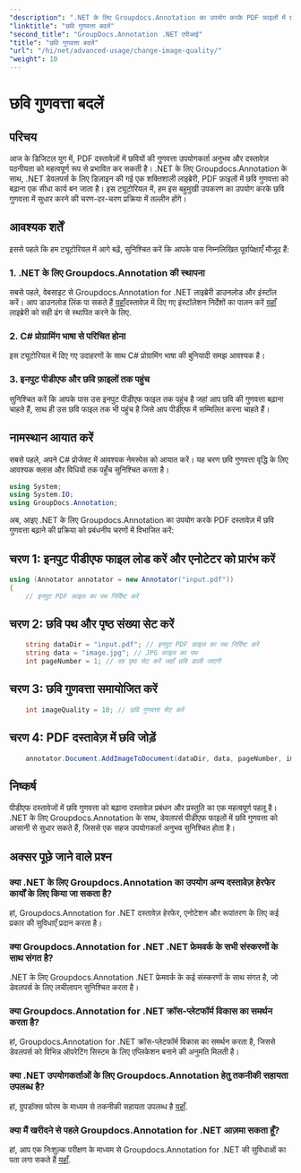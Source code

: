 ```yaml
---
"description": ".NET के लिए Groupdocs.Annotation का उपयोग करके PDF फ़ाइलों में छवि गुणवत्ता को बेहतर बनाने का तरीका जानें। हमारे चरण-दर-चरण मार्गदर्शिका का पालन करें।"
"linktitle": "छवि गुणवत्ता बदलें"
"second_title": "GroupDocs.Annotation .NET एपीआई"
"title": "छवि गुणवत्ता बदलें"
"url": "/hi/net/advanced-usage/change-image-quality/"
"weight": 10
---
```


# छवि गुणवत्ता बदलें

## परिचय
आज के डिजिटल युग में, PDF दस्तावेज़ों में छवियों की गुणवत्ता उपयोगकर्ता अनुभव और दस्तावेज़ पठनीयता को महत्वपूर्ण रूप से प्रभावित कर सकती है। .NET के लिए Groupdocs.Annotation के साथ, .NET डेवलपर्स के लिए डिज़ाइन की गई एक शक्तिशाली लाइब्रेरी, PDF फ़ाइलों में छवि गुणवत्ता को बढ़ाना एक सीधा कार्य बन जाता है। इस ट्यूटोरियल में, हम इस बहुमुखी उपकरण का उपयोग करके छवि गुणवत्ता में सुधार करने की चरण-दर-चरण प्रक्रिया में तल्लीन होंगे।
## आवश्यक शर्तें
इससे पहले कि हम ट्यूटोरियल में आगे बढ़ें, सुनिश्चित करें कि आपके पास निम्नलिखित पूर्वापेक्षाएँ मौजूद हैं:
### 1. .NET के लिए Groupdocs.Annotation की स्थापना
सबसे पहले, वेबसाइट से Groupdocs.Annotation for .NET लाइब्रेरी डाउनलोड और इंस्टॉल करें। आप डाउनलोड लिंक पा सकते हैं [यहाँ](https://releases.groupdocs.com/annotation/net/)दस्तावेज़ में दिए गए इंस्टॉलेशन निर्देशों का पालन करें [यहाँ](https://tutorials.groupdocs.com/annotation/net/) लाइब्रेरी को सही ढंग से स्थापित करने के लिए.
### 2. C# प्रोग्रामिंग भाषा से परिचित होना
इस ट्यूटोरियल में दिए गए उदाहरणों के साथ C# प्रोग्रामिंग भाषा की बुनियादी समझ आवश्यक है।
### 3. इनपुट पीडीएफ और छवि फ़ाइलों तक पहुंच
सुनिश्चित करें कि आपके पास उस इनपुट पीडीएफ फाइल तक पहुंच है जहां आप छवि की गुणवत्ता बढ़ाना चाहते हैं, साथ ही उस छवि फाइल तक भी पहुंच है जिसे आप पीडीएफ में सम्मिलित करना चाहते हैं।

## नामस्थान आयात करें
सबसे पहले, अपने C# प्रोजेक्ट में आवश्यक नेमस्पेस को आयात करें। यह चरण छवि गुणवत्ता वृद्धि के लिए आवश्यक क्लास और विधियों तक पहुँच सुनिश्चित करता है।

```csharp
using System;
using System.IO;
using GroupDocs.Annotation;
```

अब, आइए .NET के लिए Groupdocs.Annotation का उपयोग करके PDF दस्तावेज़ में छवि गुणवत्ता बढ़ाने की प्रक्रिया को प्रबंधनीय चरणों में विभाजित करें:
## चरण 1: इनपुट पीडीएफ फाइल लोड करें और एनोटेटर को प्रारंभ करें
```csharp
using (Annotator annotator = new Annotator("input.pdf"))
{
    // इनपुट PDF फ़ाइल का पथ निर्दिष्ट करें
```
## चरण 2: छवि पथ और पृष्ठ संख्या सेट करें
```csharp
    string dataDir = "input.pdf"; // इनपुट PDF फ़ाइल का पथ निर्दिष्ट करें
    string data = "image.jpg"; // JPG फ़ाइल का पथ
    int pageNumber = 1; // वह पृष्ठ सेट करें जहाँ छवि डाली जाएगी
```
## चरण 3: छवि गुणवत्ता समायोजित करें
```csharp
    int imageQuality = 10; // छवि गुणवत्ता सेट करें
```
## चरण 4: PDF दस्तावेज़ में छवि जोड़ें
```csharp
    annotator.Document.AddImageToDocument(dataDir, data, pageNumber, imageQuality);
```

## निष्कर्ष
पीडीएफ दस्तावेजों में छवि गुणवत्ता को बढ़ाना दस्तावेज़ प्रबंधन और प्रस्तुति का एक महत्वपूर्ण पहलू है। .NET के लिए Groupdocs.Annotation के साथ, डेवलपर्स पीडीएफ फाइलों में छवि गुणवत्ता को आसानी से सुधार सकते हैं, जिससे एक सहज उपयोगकर्ता अनुभव सुनिश्चित होता है।
## अक्सर पूछे जाने वाले प्रश्न
### क्या .NET के लिए Groupdocs.Annotation का उपयोग अन्य दस्तावेज़ हेरफेर कार्यों के लिए किया जा सकता है?
हां, Groupdocs.Annotation for .NET दस्तावेज़ हेरफेर, एनोटेशन और रूपांतरण के लिए कई प्रकार की सुविधाएँ प्रदान करता है।
### क्या Groupdocs.Annotation for .NET .NET फ्रेमवर्क के सभी संस्करणों के साथ संगत है?
.NET के लिए Groupdocs.Annotation .NET फ्रेमवर्क के कई संस्करणों के साथ संगत है, जो डेवलपर्स के लिए लचीलापन सुनिश्चित करता है।
### क्या Groupdocs.Annotation for .NET क्रॉस-प्लेटफॉर्म विकास का समर्थन करता है?
हां, Groupdocs.Annotation for .NET क्रॉस-प्लेटफॉर्म विकास का समर्थन करता है, जिससे डेवलपर्स को विभिन्न ऑपरेटिंग सिस्टम के लिए एप्लिकेशन बनाने की अनुमति मिलती है।
### क्या .NET उपयोगकर्ताओं के लिए Groupdocs.Annotation हेतु तकनीकी सहायता उपलब्ध है?
हां, ग्रुपडॉक्स फोरम के माध्यम से तकनीकी सहायता उपलब्ध है [यहाँ](https://forum.groupdocs.com/c/annotation/10).
### क्या मैं खरीदने से पहले Groupdocs.Annotation for .NET आज़मा सकता हूँ?
हां, आप एक निःशुल्क परीक्षण के माध्यम से Groupdocs.Annotation for .NET की सुविधाओं का पता लगा सकते हैं [यहाँ](https://releases.groupdocs.com/).